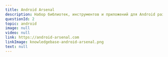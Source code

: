 ```yaml
---
title: Android Arsenal
description: Набор библиотек, инструментов и приложений для Android разработчиков. 
questionId: 2
topic: android
image: null
video: null
link: https://android-arsenal.com
linkImage: knowledgebase-android-arsenal.png
text: null
---
```

